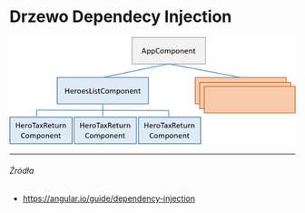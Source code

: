 # Drzewo Dependecy Injection

![](/assets/component-hierarchy.png)


---

###### Źródła

* https://angular.io/guide/dependency-injection